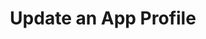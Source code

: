 ---
sidebar_label: "Update an App Profile"
title: "Update an App Profile"
description: "Understanding the Cluster Profiles Concept and how they make Spectro Cloud powerful"
hide_table_of_contents: false
sidebar_position: 20
tags: ["profiles", "app profiles"]
---